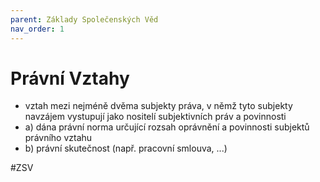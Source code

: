 ```yaml
---
parent: Základy Společenských Věd
nav_order: 1
---
```

# Právní Vztahy

- vztah mezi nejméně dvěma subjekty práva, v němž tyto subjekty navzájem vystupují jako nositelí subjektivních práv a povinnosti
- a) dána právní norma určující rozsah oprávnění a povinnosti subjektů právního vztahu
- b) právní skutečnost (např. pracovní smlouva, ...)

#ZSV 